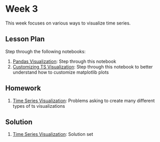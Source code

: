 # Week 3
This week focuses on various ways to visualize time series.

## Lesson Plan

Step through the following notebooks:
1. [Pandas Visualization](les1-pandas-viz.ipynb): Step through this notebook 
2. [Customizing TS Visualization](les2-customizing.ipynb): Step through this notebook to better understand how to customize matplotlib plots

## Homework

1. [Time Series Visualization](hw1-ts-viz.ipynb): Problems asking to create many different types of ts visualizations

## Solution

1. [Time Series Visualization](sol1-ts-viz.ipynb): Solution set